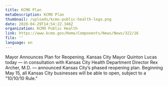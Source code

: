 ```yaml
---
title: KCMO Plan
metaDescription: KCMO Plan
thumbnail: /uploads/kcmo-public-health-logo.png
date: 2020-04-29T14:54:22.346Z
organization: KCMO Public Health
link: https://www.kcmo.gov/Home/Components/News/News/322/16
file: ''
language: en
---
```


Mayor Announces Plan for Reopening. Kansas City Mayor Quinton Lucas today — in consultation with Kansas City Health Department Director Rex Archer, M.D. — announced Kansas City’s phased reopening plan. Beginning May 15, all Kansas City businesses will be able to open, subject to a "10/10/10 Rule."

